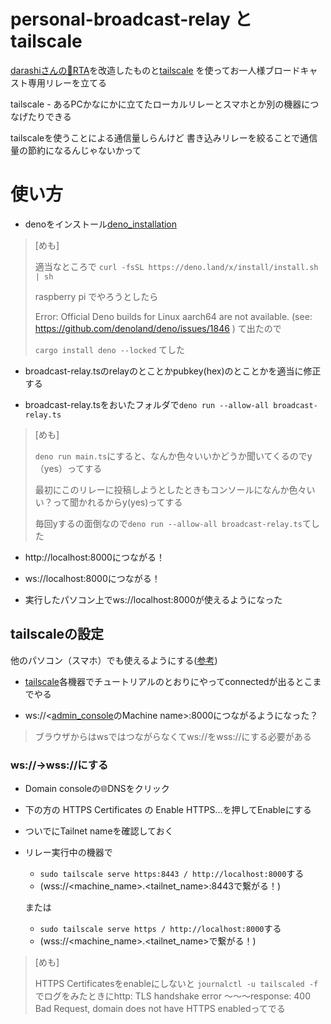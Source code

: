 # personal-broadcast-relay と tailscale
[darashiさんの🥦RTA](https://gist.github.com/darashi/0173182e2740a56985a871440c465df2)を改造したものと[tailscale](https://tailscale.com/) を使ってお一人様ブロードキャスト専用リレーを立てる

tailscale - あるPCかなにかに立てたローカルリレーとスマホとか別の機器につなげたりできる


tailscaleを使うことによる通信量しらんけど
書き込みリレーを絞ることで通信量の節約になるんじゃないかって


# 使い方
- denoをインストール[deno_installation](https://deno.land/manual@v1.35.3/getting_started/installation)
 
> [めも]
> 
>  適当なところで
>  ```curl -fsSL https://deno.land/x/install/install.sh | sh```
> 
>  raspberry pi でやろうとしたら
> 
>  Error: Official Deno builds for Linux aarch64 are not available. (see: https://github.com/denoland/deno/issues/1846 )
> て出たので
> 
>```cargo install deno --locked```
>てした


- broadcast-relay.tsのrelayのとことかpubkey(hex)のとことかを適当に修正する

- broadcast-relay.tsをおいたフォルダで```deno run --allow-all broadcast-relay.ts```

> [めも]
> 
> ```deno run main.ts```にすると、なんか色々いいかどうか聞いてくるのでy（yes）ってする
> 
> 最初にこのリレーに投稿しようとしたときもコンソールになんか色々いい？って聞かれるからy(yes)ってする
> 
> 毎回yするの面倒なので```deno run --allow-all broadcast-relay.ts```てした


- http://localhost:8000につながる！

- ws://localhost:8000につながる！

- 実行したパソコン上でws://localhost:8000が使えるようになった

## tailscaleの設定
他のパソコン（スマホ）でも使えるようにする([参考](https://nostr.com/note15jh50kg9slddr3ezwashp3phunej785uyykhtma5zr7dtetnljwqnh6nek))

- [tailscale](https://tailscale.com/download)各機器でチュートリアルのとおりにやってconnectedが出るとこまでやる

- ws://<[admin_console](https://login.tailscale.com/admin/machines)のMachine name>:8000につながるようになった？

> ブラウザからはwsではつながらなくてws://をwss://にする必要がある

### ws://→wss://にする

- Domain consoleの🌐DNSをクリック

- 下の方の HTTPS Certificates の Enable HTTPS...を押してEnableにする

- ついでにTailnet nameを確認しておく

- リレー実行中の機器で
  - ```sudo tailscale serve https:8443 / http://localhost:8000```する
  - (wss://<machine_name>.<tailnet_name>:8443で繋がる！)

  または

  - ```sudo tailscale serve https / http://localhost:8000```する
  - (wss://<machine_name>.<tailnet_name>で繋がる！)

> [めも]
> 
> HTTPS Certificatesをenableにしないと ```journalctl -u tailscaled -f```
> でログをみたときにhttp: TLS handshake error 〜〜〜response: 400 Bad Request, domain does not have HTTPS enabledってでる


